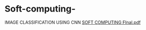 # Soft-computing-
IMAGE CLASSIFICATION USING CNN
[SOFT COMPUTING FInal.pdf](https://github.com/SabariBalamurugan/Soft-computing-/files/6625894/SOFT.COMPUTING.FInal.pdf)

